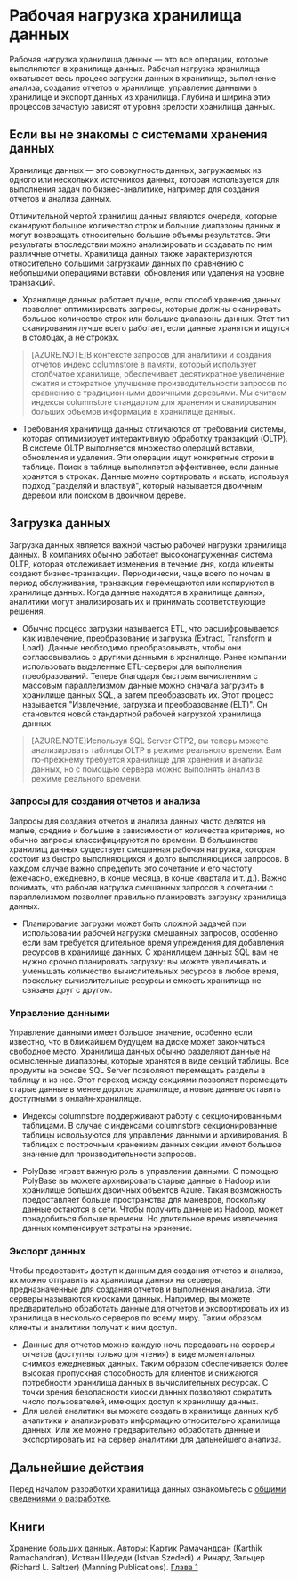 <properties
   pageTitle="Рабочая нагрузка хранилища данных"
   description="Эластичность хранилища данных SQL — это возможность повышать и понижать вычислительную мощность, а также приостанавливать вычислительную работу с помощью обычного ползунка изменения уровня производительности (количества DWU). В этой статье описываются метрики хранилища данных и их связь с DWU."
   services="sql-data-warehouse"
   documentationCenter="NA"
   authors="barbkess"
   manager="barbkess"
   editor=""/>

<tags
   ms.service="sql-data-warehouse"
   ms.devlang="NA"
   ms.topic="article"
   ms.tgt_pltfrm="NA"
   ms.workload="data-services"
   ms.date="01/07/2016"
   ms.author="barbkess;mausher;jrj;sonyama"/>


# Рабочая нагрузка хранилища данных
Рабочая нагрузка хранилища данных — это все операции, которые выполняются в хранилище данных. Рабочая нагрузка хранилища охватывает весь процесс загрузки данных в хранилище, выполнение анализа, создание отчетов о хранилище, управление данными в хранилище и экспорт данных из хранилища. Глубина и ширина этих процессов зачастую зависят от уровня зрелости хранилища данных.


## Если вы не знакомы с системами хранения данных
Хранилище данных — это совокупность данных, загружаемых из одного или нескольких источников данных, которая используется для выполнения задач по бизнес-аналитике, например для создания отчетов и анализа данных.

Отличительной чертой хранилищ данных являются очереди, которые сканируют большое количество строк и большие диапазоны данных и могут возвращать относительно большие объемы результатов. Эти результаты впоследствии можно анализировать и создавать по ним различные отчеты. Хранилища данных также характеризуются относительно большими загрузками данных по сравнению с небольшими операциями вставки, обновления или удаления на уровне транзакций.

- Хранилище данных работает лучше, если способ хранения данных позволяет оптимизировать запросы, которые должны сканировать большое количество строк или большие диапазоны данных. Этот тип сканирования лучше всего работает, если данные хранятся и ищутся в столбцах, а не строках. 

>[AZURE.NOTE]В контексте запросов для аналитики и создания отчетов индекс columnstore в памяти, который использует столбчатое хранилище, обеспечивает десятикратное увеличение сжатия и стократное улучшение производительности запросов по сравнению с традиционными двоичными деревьями. Мы считаем индексы columnstore стандартом для хранения и сканирования больших объемов информации в хранилище данных.

- Требования хранилища данных отличаются от требований системы, которая оптимизирует интерактивную обработку транзакций (OLTP). В системе OLTP выполняется множество операций вставки, обновления и удаления. Эти операции ищут конкретные строки в таблице. Поиск в таблице выполняется эффективнее, если данные хранятся в строках. Данные можно сортировать и искать, используя подход "разделяй и властвуй", который называется двоичным деревом или поиском в двоичном дереве.


## Загрузка данных
Загрузка данных является важной частью рабочей нагрузки хранилища данных. В компаниях обычно работает высоконагруженная система OLTP, которая отслеживает изменения в течение дня, когда клиенты создают бизнес-транзакции. Периодически, чаще всего по ночам в период обслуживания, транзакции перемещаются или копируются в хранилище данных. Когда данные находятся в хранилище данных, аналитики могут анализировать их и принимать соответствующие решения.

- Обычно процесс загрузки называется ETL, что расшифровывается как извлечение, преобразование и загрузка (Extract, Transform и Load). Данные необходимо преобразовывать, чтобы они согласовывались с другими данными в хранилище. Ранее компании использовать выделенные ETL-серверы для выполнения преобразований. Теперь благодаря быстрым вычислениям с массовым параллелизмом данные можно сначала загрузить в хранилище данных SQL, а затем преобразовать их. Этот процесс называется "Извлечение, загрузка и преобразование (ELT)". Он становится новой стандартной рабочей нагрузкой хранилища данных.

> [AZURE.NOTE]Используя SQL Server CTP2, вы теперь можете анализировать таблицы OLTP в режиме реального времени. Вам по-прежнему требуется хранилище для хранения и анализа данных, но с помощью сервера можно выполнять анализ в режиме реального времени.
 
### Запросы для создания отчетов и анализа
Запросы для создания отчетов и анализа данных часто делятся на малые, средние и большие в зависимости от количества критериев, но обычно запросы классифицируются по времени. В большинстве хранилищ данных существует смешанная рабочая нагрузка, которая состоит из быстро выполняющихся и долго выполняющихся запросов. В каждом случае важно определить это сочетание и его частоту (ежечасно, ежедневно, в конце месяца, в конце квартала и т. д.). Важно понимать, что рабочая нагрузка смешанных запросов в сочетании с параллелизмом позволяет правильно планировать загрузку хранилища данных.

- Планирование загрузки может быть сложной задачей при использовании рабочей нагрузки смешанных запросов, особенно если вам требуется длительное время упреждения для добавления ресурсов в хранилище данных. С хранилищем данных SQL вам не нужно срочно планировать загрузку: вы можете увеличивать и уменьшать количество вычислительных ресурсов в любое время, поскольку вычислительные ресурсы и емкость хранилища не связаны друг с другом.

### Управление данными
Управление данными имеет большое значение, особенно если известно, что в ближайшем будущем на диске может закончиться свободное место. Хранилища данных обычно разделяют данные на осмысленные диапазоны, которые хранятся в виде секций таблицы. Все продукты на основе SQL Server позволяют перемещать разделы в таблицу и из нее. Этот переход между секциями позволяет перемещать старые данные в менее дорогое хранилище, а новые данные оставить доступными в онлайн-хранилище.

- Индексы columnstore поддерживают работу с секционированными таблицами. В случае с индексами columnstore секционированные таблицы используются для управления данными и архивирования. В таблицах с построчным хранением данных секции имеют большое значение для производительности запросов.  
 
- PolyBase играет важную роль в управлении данными. С помощью PolyBase вы можете архивировать старые данные в Hadoop или хранилище больших двоичных объектов Azure. Такая возможность предоставляет больше пространства для маневров, поскольку данные остаются в сети. Чтобы получить данные из Hadoop, может понадобиться больше времени. Но длительное время извлечения данных компенсирует затраты на хранение.
 
### Экспорт данных
Чтобы предоставить доступ к данным для создания отчетов и анализа, их можно отправить из хранилища данных на серверы, предназначенные для создания отчетов и выполнения анализа. Эти серверы называются киосками данных. Например, вы можете предварительно обработать данные для отчетов и экспортировать их из хранилища в несколько серверов по всему миру. Таким образом клиенты и аналитики получат к ним доступ.

- Данные для отчетов можно каждую ночь передавать на серверы отчетов (доступны только для чтения) в виде моментальных снимков ежедневных данных. Таким образом обеспечивается более высокая пропускная способность для клиентов и снижаются потребности хранилища данных в вычислительных ресурсах. С точки зрения безопасности киоски данных позволяют сократить число пользователей, имеющих доступ к хранилищу данных.
- Для целей аналитики вы можете создать в хранилище данных куб аналитики и анализировать информацию относительно хранилища данных. Или же можно предварительно обработать данные и экспортировать их на сервер аналитики для дальнейшего анализа. 

## Дальнейшие действия
Перед началом разработки хранилища данных ознакомьтесь с [общими сведениями о разработке][].

## Книги
[Хранение больших данных](https://www.manning.com/books/big-data-warehousing). Авторы: Картик Рамачандран (Karthik Ramachandran), Истван Шедеди (Istvan Szededi) и Ричард Зальцер (Richard L. Saltzer) (Manning Publications). [Глава 1](https://manning-content.s3.amazonaws.com/download/e/3d94acd-9512-46c8-b0b0-8c9c3c6a303b/BDW_MEAP_ch1.pdf)

<!--Image references-->

<!--Article references-->
[общими сведениями о разработке]: sql-data-warehouse-overview-develop.md

<!--MSDN references-->

<!--Other web references-->

<!---HONumber=AcomDC_0114_2016-->